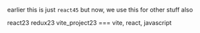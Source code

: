 earlier this is just `react45`
but now, we use this for other stuff also

react23
redux23
vite_project23 === vite, react, javascript